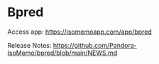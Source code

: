 # Bpred

Access app: https://isomemoapp.com/app/bpred

Release Notes: https://github.com/Pandora-IsoMemo/bpred/blob/main/NEWS.md
